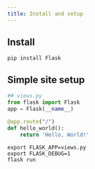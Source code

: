 ```yaml
---
title: Install and setup
---
```


## Install

```shell
pip install Flask
```

## Simple site setup

```python
## views.py
from flask import Flask
app = Flask(__name__)

@app.route("/")
def hello_world():
    return 'Hello, World!'
```

```shell
export FLASK_APP=views.py
export FLASK_DEBUG=1
flask run
```
